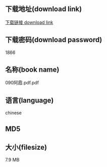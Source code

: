 ## 下载地址(download link)
[下载链接 download link](https://voluble-croquembouche-d321dc.netlify.app/?s=090%E9%98%BF%E9%9C%9E.pdf)

## 下载密码(download password)
1866

## 名称(book name)
090阿霞.pdf.pdf

## 语言(language)
chinese

## MD5


## 大小(filesize)
7.9 MB
